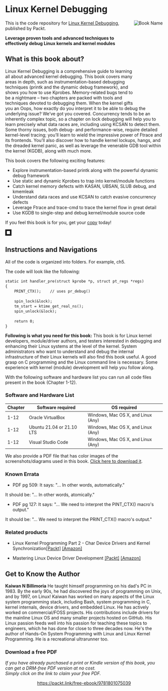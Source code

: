 


# Linux Kernel Debugging

<a href="https://www.packtpub.com/product/linux-kernel-debugging/9781801075039"><img src="https://static.packt-cdn.com/products/9781801075039/cover/smaller" alt="Book Name" height="256px" align="right"></a>

This is the code repository for [Linux Kernel Debugging](https://www.packtpub.com/product/linux-kernel-debugging/9781801075039), published by Packt.

**Leverage proven tools and advanced techniques to effectively debug Linux kernels and kernel modules**

## What is this book about?
Linux Kernel Debugging is a comprehensive guide to learning all about advanced kernel debugging. This book covers many areas in depth, such as instrumentation-based debugging techniques (printk and the dynamic debug framework), and shows you how to use Kprobes. Memory-related bugs tend to be a nightmare – two chapters are packed with tools and techniques devoted to debugging them. When the kernel gifts you an Oops, how exactly do you interpret it to be able to debug the underlying issue? We’ve got you covered. Concurrency tends to be an inherently complex topic, so a chapter on lock debugging will help you to learn precisely what data races are, including using KCSAN to detect them. Some thorny issues, both debug- and performance-wise, require detailed kernel-level tracing; you’ll learn to wield the impressive power of Ftrace and its frontends. You’ll also discover how to handle kernel lockups, hangs, and the dreaded kernel panic, as well as leverage the venerable GDB tool within the kernel (KGDB), along with much more.

This book covers the following exciting features: 
* Explore instrumentation-based printk along with the powerful dynamic debug framework
* Use static and dynamic Kprobes to trap into kernel/module functions
* Catch kernel memory defects with KASAN, UBSAN, SLUB debug, and kmemleak
* Understand data races and use KCSAN to catch evasive concurrency defects
* Leverage Ftrace and trace-cmd to trace the kernel flow in great detail
* Use KGDB to single-step and debug kernel/module source code

If you feel this book is for you, get your [copy](https://www.amazon.com/Linux-Kernel-Debugging-techniques-effectively-ebook/dp/B09TTD3358) today!

<a href="https://www.packtpub.com/?utm_source=github&utm_medium=banner&utm_campaign=GitHubBanner"><img src="https://raw.githubusercontent.com/PacktPublishing/GitHub/master/GitHub.png" alt="https://www.packtpub.com/" border="5" /></a>

## Instructions and Navigations
All of the code is organized into folders. For example, ch5.

The code will look like the following:
```
static int handler_pre(struct kprobe *p, struct pt_regs *regs)
{
	PRINT_CTX();	// uses pr_debug()

	spin_lock(&lock);
	tm_start = ktime_get_real_ns();
	spin_unlock(&lock);

	return 0;
}
```

**Following is what you need for this book:**
This book is for Linux kernel developers, module/driver authors, and testers interested in debugging and enhancing their Linux systems at the level of the kernel. System administrators who want to understand and debug the internal infrastructure of their Linux kernels will also find this book useful. A good grasp on C programming and the Linux command line is necessary. Some experience with kernel (module) development will help you follow along.

With the following software and hardware list you can run all code files present in the book (Chapter 1-12).

### Software and Hardware List

| Chapter  | Software required                 | OS required                        |
| -------- | ----------------------------------| -----------------------------------|
| 1-12     | Oracle VirtualBox                 | Windows, Mac OS X, and Linux (Any) |
| 1-12     | Ubuntu 21.04 or 21.10 LTS         | Windows, Mac OS X, and Linux (Any) |
| 1-12     | Visual Studio Code                | Windows, Mac OS X, and Linux (Any) |


We also provide a PDF file that has color images of the screenshots/diagrams used in this book. [Click here to download it](https://packt.link/2zUIX).

### Known Errata
- PDF pg 509: 
It says: "... In other words, automatically."

It should be: "... In other words, atomically."

- PDF pg 127:
It says: "... We need to interpret the PINT_CTX()
macro's output."

It should be: "... We need to interpret the PRINT_CTX()
macro's output."


### Related products <Other books you may enjoy>
* Linux Kernel Programming Part 2 - Char Device Drivers and Kernel Synchronization[[Packt]](https://www.packtpub.com/free-ebook/linux-kernel-programming-part-2-char-device-drivers-and-kernel-synchronization/9781801079518) [[Amazon]](https://www.amazon.in/Linux-Kernel-Programming-Part-Synchronization-ebook/dp/B08ZSV58G8)

* Mastering Linux Device Driver Development [[Packt]](https://www.packtpub.com/product/mastering-linux-device-driver-development/9781789342048) [[Amazon]](https://www.amazon.in/Mastering-Linux-Device-Driver-Development-ebook/dp/B08M6G6Q4N)

## Get to Know the Author
**Kaiwan N Billimoria**
He taught himself programming on his dad's PC in 1983. By the early 90s, he had discovered the joys of programming on Unix, and by 1997, on Linux!
Kaiwan has worked on many aspects of the Linux system programming stack, including Bash, system programming in C, kernel internals, device drivers, and embedded Linux. He has actively worked on commercial/FOSS projects. His contributions include drivers for the mainline Linux OS and many smaller projects hosted on GitHub. His Linux passion feeds well into his passion for teaching these topics to engineers, which he has done for close to three decades now. He's the author of Hands-On System Programming with Linux and Linux Kernel Programming. He is a recreational ultrarunner too.

### Download a free PDF

 <i>If you have already purchased a print or Kindle version of this book, you can get a DRM-free PDF version at no cost.<br>Simply click on the link to claim your free PDF.</i>
<p align="center"> <a href="https://packt.link/free-ebook/9781801075039">https://packt.link/free-ebook/9781801075039 </a> </p>
